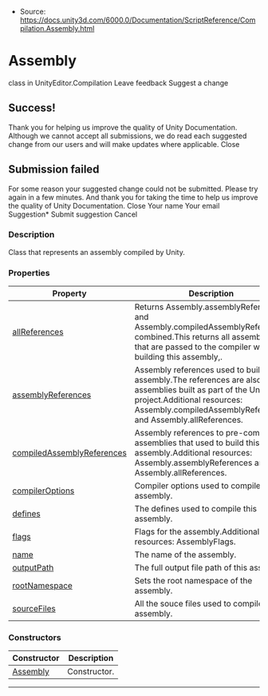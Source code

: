 * Source: https://docs.unity3d.com/6000.0/Documentation/ScriptReference/Compilation.Assembly.html

# Assembly
class in UnityEditor.Compilation
Leave feedback
Suggest a change
## Success!
Thank you for helping us improve the quality of Unity Documentation. Although we cannot accept all submissions, we do read each suggested change from our users and will make updates where applicable.
Close
## Submission failed
For some reason your suggested change could not be submitted. Please <a>try again</a> in a few minutes. And thank you for taking the time to help us improve the quality of Unity Documentation.
Close
Your name Your email Suggestion* Submit suggestion
Cancel
### Description
Class that represents an assembly compiled by Unity.
### Properties
Property | Description  
---|---  
[allReferences](https://docs.unity3d.com/6000.0/Documentation/ScriptReference/Compilation.Assembly-allReferences.html) | Returns Assembly.assemblyReferences and Assembly.compiledAssemblyReferences combined.This returns all assemblies that are passed to the compiler when building this assembly,.  
[assemblyReferences](https://docs.unity3d.com/6000.0/Documentation/ScriptReference/Compilation.Assembly-assemblyReferences.html) | Assembly references used to build this assembly.The references are also assemblies built as part of the Unity project.Additional resources: Assembly.compiledAssemblyReferences and Assembly.allReferences.  
[compiledAssemblyReferences](https://docs.unity3d.com/6000.0/Documentation/ScriptReference/Compilation.Assembly-compiledAssemblyReferences.html) | Assembly references to pre-compiled assemblies that used to build this assembly.Additional resources: Assembly.assemblyReferences and Assembly.allReferences.  
[compilerOptions](https://docs.unity3d.com/6000.0/Documentation/ScriptReference/Compilation.Assembly-compilerOptions.html) | Compiler options used to compile the assembly.  
[defines](https://docs.unity3d.com/6000.0/Documentation/ScriptReference/Compilation.Assembly-defines.html) | The defines used to compile this assembly.  
[flags](https://docs.unity3d.com/6000.0/Documentation/ScriptReference/Compilation.Assembly-flags.html) | Flags for the assembly.Additional resources: AssemblyFlags.  
[name](https://docs.unity3d.com/6000.0/Documentation/ScriptReference/Compilation.Assembly-name.html) | The name of the assembly.  
[outputPath](https://docs.unity3d.com/6000.0/Documentation/ScriptReference/Compilation.Assembly-outputPath.html) | The full output file path of this assembly.  
[rootNamespace](https://docs.unity3d.com/6000.0/Documentation/ScriptReference/Compilation.Assembly-rootNamespace.html) | Sets the root namespace of the assembly.  
[sourceFiles](https://docs.unity3d.com/6000.0/Documentation/ScriptReference/Compilation.Assembly-sourceFiles.html) | All the souce files used to compile this assembly.  
### Constructors
Constructor | Description  
---|---  
[Assembly](https://docs.unity3d.com/6000.0/Documentation/ScriptReference/Compilation.Assembly-ctor.html) | Constructor.  
* * *
